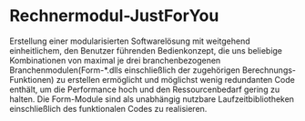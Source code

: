# Rechnermodul-JustForYou

Erstellung einer modularisierten Softwarelösung mit weitgehend einheitlichem, den Benutzer führenden Bedienkonzept, die uns beliebige Kombinationen von maximal je drei branchenbezogenen Branchenmodulen(Form-*.dlls einschließlich der zugehörigen Berechnungs-Funktionen) zu erstellen ermöglicht und möglichst wenig redundanten Code enthält, um die Performance hoch und den Ressourcenbedarf gering zu halten. Die Form-Module sind als unabhängig nutzbare Laufzeitbibliotheken einschließlich des funktionalen Codes zu realisieren.
